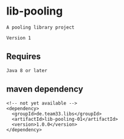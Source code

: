 # lib-pooling

    A pooling library project
    
    Version 1

## Requires

    Java 8 or later

## maven dependency

    <!-- not yet available -->
    <dependency>
      <groupId>de.team33.libs</groupId>
      <artifactId>lib-pooling-01</artifactId>
      <version>1.0.0</version>
    </dependency>

